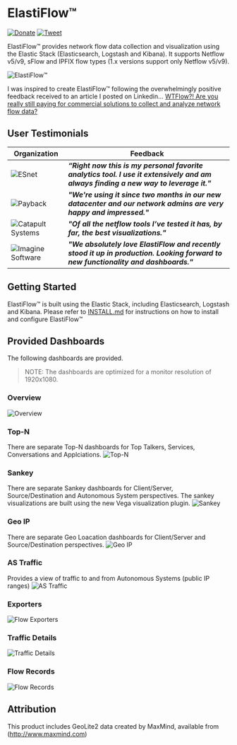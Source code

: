 # ElastiFlow&trade;
[![Donate](https://img.shields.io/badge/Donate-PayPal-green.svg)](https://www.paypal.me/robcowart) [![Tweet](https://img.shields.io/twitter/url/http/shields.io.svg?style=social)](https://twitter.com/intent/tweet?text=ElastiFlow%E2%84%A2%20provides%20Netflow%20v5%2Fv9%2C%20sFlow%20and%20IPFIX%20data%20collection%20and%20visualization%20using%20the%20Elastic%20Stack.&url=https://github.com/robcowart/elastiflow&hashtags=elastiflow,netflow,sflow,ipfix)

ElastiFlow&trade; provides network flow data collection and visualization using the Elastic Stack (Elasticsearch, Logstash and Kibana). It supports Netflow v5/v9, sFlow and IPFIX flow types (1.x versions support only Netflow v5/v9).

![ElastiFlow&trade;](https://user-images.githubusercontent.com/10326954/39966506-0934e198-56ad-11e8-9f40-c6454b6c6ea7.png)

I was inspired to create ElastiFlow&trade; following the overwhelmingly positive feedback received to an article I posted on Linkedin... [WTFlow?! Are you really still paying for commercial solutions to collect and analyze network flow data?](https://www.linkedin.com/pulse/wtflow-you-really-still-paying-commercial-solutions-collect-cowart)

## User Testimonials
Organization | Feedback
--- | ---
![ESnet](https://user-images.githubusercontent.com/10326954/44616427-b2c5f280-a84f-11e8-8add-1a458bffec68.png) | ***“Right now this is my personal favorite analytics tool. I use it extensively and am always finding a new way to leverage it."***
![Payback](https://user-images.githubusercontent.com/10326954/44616291-64afef80-a84d-11e8-804f-6537897bfe85.png) | ***"We're using it since two months in our new datacenter and our network admins are very happy and impressed."***
![Catapult Systems](https://user-images.githubusercontent.com/10326954/44616396-2c111580-a84f-11e8-92dd-a509064d02f8.png) | ***"Of all the netflow tools I’ve tested it has, by far, the best visualizations."***
![Imagine Software](https://user-images.githubusercontent.com/10326954/44616477-ee14f100-a850-11e8-9133-26917020e685.png) | ***"We absolutely love ElastiFlow and recently stood it up in production. Looking forward to new functionality and dashboards."***

## Getting Started
ElastiFlow&trade; is built using the Elastic Stack, including Elasticsearch, Logstash and Kibana. Please refer to [INSTALL.md](https://github.com/robcowart/elastiflow/blob/master/INSTALL.md) for instructions on how to install and configure ElastiFlow&trade;

## Provided Dashboards
The following dashboards are provided.

> NOTE: The dashboards are optimized for a monitor resolution of 1920x1080.

### Overview
![Overview](https://user-images.githubusercontent.com/10326954/39966471-9b0a40dc-56ac-11e8-8962-78b928c7971f.png)

### Top-N
There are separate Top-N dashboards for Top Talkers, Services, Conversations and Applciations.
![Top-N](https://user-images.githubusercontent.com/10326954/39966477-b52ee92c-56ac-11e8-84eb-4688ddff7754.png)

### Sankey
There are separate Sankey dashboards for Client/Server, Source/Destination and Autonomous System perspectives. The sankey visualizations are built using the new Vega visualization plugin.
![Sankey](https://user-images.githubusercontent.com/10326954/39966483-c14a3aa4-56ac-11e8-9319-a56b2bf60d9f.png)

### Geo IP
There are separate Geo Loacation dashboards for Client/Server and Source/Destination perspectives.
![Geo IP](https://user-images.githubusercontent.com/10326954/39966487-cd06acf6-56ac-11e8-9da7-1bff5e822d8d.png)

### AS Traffic
Provides a view of traffic to and from Autonomous Systems (public IP ranges)
![AS Traffic](https://user-images.githubusercontent.com/10326954/39966490-d8d6032e-56ac-11e8-8784-b9903855d4f3.png)

### Exporters
![Flow Exporters](https://user-images.githubusercontent.com/10326954/39966495-e42c14f2-56ac-11e8-8c0e-b4275bfb32eb.png)

### Traffic Details
![Traffic Details](https://user-images.githubusercontent.com/10326954/39966499-ecfa036e-56ac-11e8-98fc-bde7cbbea787.png)

### Flow Records
![Flow Records](https://user-images.githubusercontent.com/10326954/39966504-fafe1446-56ac-11e8-96f3-0f01a01811ca.png)

## Attribution
This product includes GeoLite2 data created by MaxMind, available from (http://www.maxmind.com)
